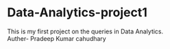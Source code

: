 # Data-Analytics-project1
This is my first project on the queries in Data Analytics.
<br>
Auther- Pradeep Kumar cahudhary
